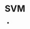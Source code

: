 # SVM

- [](https://towardsdatascience.com/so-why-the-heck-are-they-called-support-vector-machines-52fc72c990a1)
